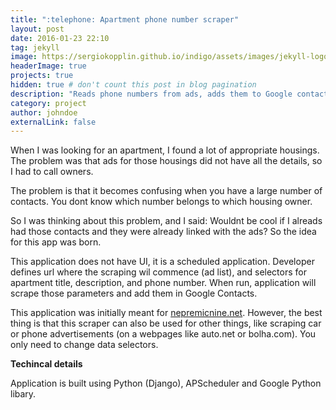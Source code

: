 ```yaml
---
title: ":telephone: Apartment phone number scraper"
layout: post
date: 2016-01-23 22:10
tag: jekyll
image: https://sergiokopplin.github.io/indigo/assets/images/jekyll-logo-light-solid.png
headerImage: true
projects: true
hidden: true # don't count this post in blog pagination
description: "Reads phone numbers from ads, adds them to Google contacts and links them to ad."
category: project
author: johndoe
externalLink: false
---
```


When I was looking for an apartment, I found a lot of appropriate housings. The problem was that ads for those housings did not have all the details, so I had to call owners.

The problem is that it becomes confusing when you have a large number of contacts. You dont know which number belongs to which housing owner.


So I was thinking about this problem, and I said: Wouldnt be cool if I alreads had those contacts and they were already linked with the ads? So the idea for this app was born.

This application does not have UI, it is a scheduled application. Developer defines url where the scraping wil commence (ad list), and selectors for apartment title, description, and phone number. When run, application will scrape those parameters and add them in Google Contacts.

This application was initially meant for [nepremicnine.net](https://www.nepremicnine.net/). However, the best thing is that this scraper can also be used for other things, like scraping car or phone advertisements (on a webpages like auto.net or bolha.com). You only need to change data selectors.


**Techincal details**

Application is built using Python (Django), APScheduler and Google Python libary.
